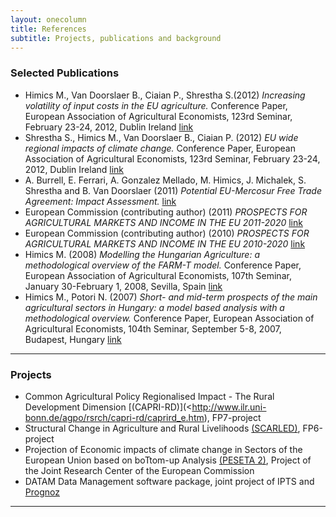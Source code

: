 ```yaml
---
layout: onecolumn
title: References
subtitle: Projects, publications and background
---
```



### Selected Publications

* Himics M., Van Doorslaer B., Ciaian P., Shrestha S.(2012) _Increasing volatility of input costs in the EU agriculture._ Conference Paper, European Association of Agricultural Economists, 123rd Seminar, February 23-24, 2012, Dublin Ireland [link](http://purl.umn.edu/122531)
* Shrestha S., Himics M., Van Doorslaer B., Ciaian P. (2012) _EU wide regional impacts of climate change._ Conference Paper, European Association of Agricultural Economists, 123rd Seminar, February 23-24, 2012, Dublin Ireland [link](http://purl.umn.edu/122546)
* A. Burrell, E. Ferrari, A. Gonzalez Mellado, M. Himics, J. Michalek, S. Shrestha and B. Van Doorslaer (2011) _Potential EU-Mercosur Free Trade Agreement: Impact Assessment._ [link](http://ipts.jrc.ec.europa.eu/publications/pub.cfm?id=4819)
* European Commission (contributing author) (2011) _PROSPECTS FOR AGRICULTURAL MARKETS AND INCOME IN THE EU 2011-2020_ [link](http://ec.europa.eu/agriculture/publi/caprep/prospects2011/fullrep_en.pdf)
* European Commission (contributing author) (2010) _PROSPECTS FOR AGRICULTURAL MARKETS AND INCOME IN THE EU 2010-2020_ [link](http://ec.europa.eu/agriculture/publi/caprep/prospects2010/fullrep_en.pdf)
* Himics M. (2008) _Modelling the Hungarian Agriculture: a methodological overview of the FARM-T model._  Conference Paper, European Association of Agricultural Economists, 107th Seminar, January 30-February 1, 2008, Sevilla, Spain [link](http://purl.umn.edu/6697)
* Himics M., Potori N. (2007) _Short- and mid-term prospects of the main agricultural sectors in Hungary: a model based analysis with a methodological overview._  Conference Paper, European Association of Agricultural Economists, 104th Seminar, September 5-8, 2007, Budapest, Hungary [link](http://purl.umn.edu/7844)


-------------------------------



### Projects


* Common Agricultural Policy Regionalised Impact - The Rural Development Dimension [(CAPRI-RD)](<http://www.ilr.uni-bonn.de/agpo/rsrch/capri-rd/caprird_e.htm), FP7-project
* Structural Change in Agriculture and Rural Livelihoods [(SCARLED)](http://scarled.eu/), FP6-project
* Projection of Economic impacts of climate change in Sectors of the European Union based on boTtom-up Analysis [(PESETA 2)](http://139.191.1.75/peseta/), Project of the Joint Research Center of the European Commission
* DATAM Data Management software package, joint project of IPTS and [Prognoz](http://www.prognoz.com/en/index.php)

--------------------------------



